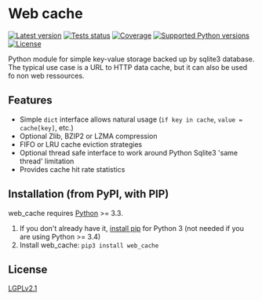 Web cache
=========

[![Latest version](https://img.shields.io/pypi/v/web_cache.svg?style=flat)](https://pypi.python.org/pypi/web_cache/)
[![Tests status](https://img.shields.io/travis/desbma/web_cache/master.svg?label=tests&style=flat)](https://travis-ci.org/desbma/web_cache)
[![Coverage](https://img.shields.io/coveralls/desbma/web_cache/master.svg?style=flat)](https://coveralls.io/github/desbma/web_cache?branch=master)
[![Supported Python versions](https://img.shields.io/pypi/pyversions/web_cache.svg?style=flat)](https://pypi.python.org/pypi/web_cache/)
[![License](https://img.shields.io/github/license/desbma/web_cache.svg?style=flat)](https://pypi.python.org/pypi/web_cache/)

Python module for simple key-value storage backed up by sqlite3 database.
The typical use case is a URL to HTTP data cache, but it can also be used fo non web ressources.


## Features

* Simple `dict` interface allows natural usage (`if key in cache`, `value = cache[key]`, etc.)
* Optional Zlib, BZIP2 or LZMA compression
* FIFO or LRU cache eviction strategies
* Optional thread safe interface to work around Python Sqlite3 'same thread' limitation
* Provides cache hit rate statistics


## Installation (from PyPI, with PIP)

web_cache requires [Python](https://www.python.org/downloads/) >= 3.3.

1. If you don't already have it, [install pip](http://www.pip-installer.org/en/latest/installing.html) for Python 3 (not needed if you are using Python >= 3.4)
2. Install web_cache: `pip3 install web_cache`


## License

[LGPLv2.1](https://www.gnu.org/licenses/old-licenses/lgpl-2.1.html)
